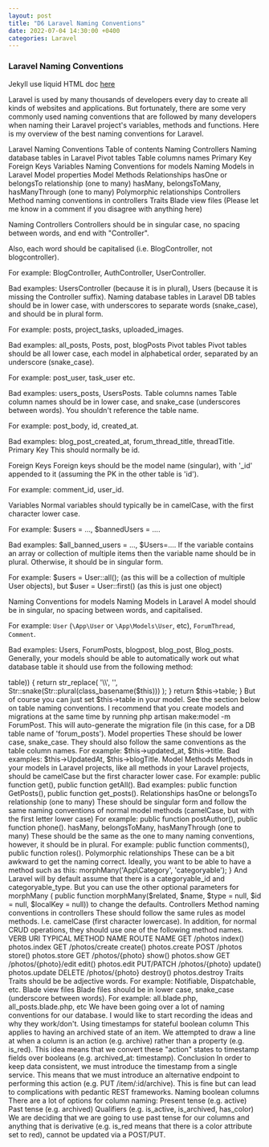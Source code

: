 ```yaml
---
layout: post
title: "D6 Laravel Naming Conventions"
date: 2022-07-04 14:30:00 +0400
categories: Laravel
---
```


### Laravel Naming Conventions



Jekyll use liquid HTML doc [here]( https://shopify.github.io/liquid/)

Laravel is used by many thousands of developers every day to create all kinds of websites and applications. But fortunately, there are some very commonly used naming conventions that are followed by many developers when naming their Laravel project's variables, methods and functions. Here is my overview of the best naming conventions for Laravel.

Laravel Naming Conventions Table of contents
Naming Controllers
Naming database tables in Laravel
Pivot tables
Table columns names
Primary Key
Foreign Keys
Variables
Naming Conventions for models
Naming Models in Laravel
Model properties
Model Methods
Relationships
hasOne or belongsTo relationship (one to many)
hasMany, belongsToMany, hasManyThrough (one to many)
Polymorphic relationships
Controllers
Method naming conventions in controllers
Traits
Blade view files
(Please let me know in a comment if you disagree with anything here)

Naming Controllers
Controllers should be in singular case, no spacing between words, and end with "Controller".

Also, each word should be capitalised (i.e. BlogController, not blogcontroller).

For example: BlogController, AuthController, UserController.

Bad examples: UsersController (because it is in plural), Users (because it is missing the Controller suffix).
Naming database tables in Laravel
DB tables should be in lower case, with underscores to separate words (snake_case), and should be in plural form.

For example: posts, project_tasks, uploaded_images.

Bad examples: all_posts, Posts, post, blogPosts
Pivot tables
Pivot tables should be all lower case, each model in alphabetical order, separated by an underscore (snake_case).

For example: post_user, task_user etc.

Bad examples: users_posts, UsersPosts.
Table columns names
Table column names should be in lower case, and snake_case (underscores between words). You shouldn't reference the table name.

For example: post_body, id, created_at.

Bad examples: blog_post_created_at, forum_thread_title, threadTitle.
Primary Key
This should normally be id.

Foreign Keys
Foreign keys should be the model name (singular), with '_id' appended to it (assuming the PK in the other table is 'id').

For example: comment_id, user_id.

Variables
Normal variables should typically be in camelCase, with the first character lower case.

For example: $users = ..., $bannedUsers = ....

Bad examples: $all_banned_users = ..., $Users=....
If the variable contains an array or collection of multiple items then the variable name should be in plural. Otherwise, it should be in singular form.

For example: $users = User::all(); (as this will be a collection of multiple User objects), but $user = User::first() (as this is just one object)

Naming Conventions for models
Naming Models in Laravel
A model should be in singular, no spacing between words, and capitalised.

For example: `User` (`\App\User` or `\App\Models\User`, etc), `ForumThread`, `Comment`.

Bad examples: Users, ForumPosts, blogpost, blog_post, Blog_posts.
Generally, your models should be able to automatically work out what database table it should use from the following method:

<?php
    /**
     * Get the table associated with the model.
     *
     * @return string
     */
    public function getTable()
    {
        if (! isset($this->table)) {
            return str_replace(
                '\\', '', Str::snake(Str::plural(class_basename($this)))
            );
        }
        return $this->table;
    }
But of course you can just set $this->table in your model. See the section below on table naming conventions.

I recommend that you create models and migrations at the same time by running php artisan make:model -m ForumPost. This will auto-generate the migration file (in this case, for a DB table name of 'forum_posts').

Model properties
These should be lower case, snake_case. They should also follow the same conventions as the table column names.

For example: $this->updated_at, $this->title.

Bad examples: $this->UpdatedAt, $this->blogTitle.
Model Methods
Methods in your models in Laravel projects, like all methods in your Laravel projects, should be camelCase but the first character lower case.

For example: public function get(), public function getAll().

Bad examples: public function GetPosts(), public function get_posts().
Relationships
hasOne or belongsTo relationship (one to many)
These should be singular form and follow the same naming conventions of normal model methods (camelCase, but with the first letter lower case)

For example: public function postAuthor(), public function phone().

hasMany, belongsToMany, hasManyThrough (one to many)
These should be the same as the one to many naming conventions, however, it should be in plural.

For example: public function comments(), public function roles().

Polymorphic relationships
These can be a bit awkward to get the naming correct.

Ideally, you want to be able to have a method such as this:

<?php
public function category()
{
    return $this->morphMany('App\Category', 'categoryable');
}
And Laravel will by default assume that there is a categoryable_id and categoryable_type.

But you can use the other optional parameters for morphMany ( public function morphMany($related, $name, $type = null, $id = null, $localKey = null)) to change the defaults.

Controllers
Method naming conventions in controllers
These should follow the same rules as model methods. I.e. camelCase (first character lowercase).

In addition, for normal CRUD operations, they should use one of the following method names.

VERB	URI	TYPICAL METHOD NAME	ROUTE NAME
GET	/photos	index()	photos.index
GET	/photos/create	create()	photos.create
POST	/photos	store()	photos.store
GET	/photos/{photo}	show()	photos.show
GET	/photos/{photo}/edit	edit()	photos.edit
PUT/PATCH	/photos/{photo}	update()	photos.update
DELETE	/photos/{photo}	destroy()	photos.destroy
Traits
Traits should be be adjective words.

For example: Notifiable, Dispatchable, etc.
Blade view files
Blade files should be in lower case, snake_case (underscore between words).

For example: all.blade.php, all_posts.blade.php, etc



We have been going over a lot of naming conventions for our database. I would like to start recording the ideas and why they work/don't.

Using timestamps for stateful boolean column
This applies to having an archived state of an item. We attempted to draw a line at when a column is an action (e.g. archive) rather than a property (e.g. is_red). This idea means that we convert these "action" states to timestamp fields over booleans (e.g. archived_at: timestamp).

Conclusion
In order to keep data consistent, we must introduce the timestamp from a single service. This means that we must introduce an alternative endpoint to performing this action (e.g. PUT /item/:id/archive). This is fine but can lead to complications with pedantic REST frameworks.

Naming boolean columns
There are a lot of options for column naming:

Present tense (e.g. active)
Past tense (e.g. archived)
Qualifiers (e.g. is_active, is_archived, has_color)
We are deciding that we are going to use past tense for our columns and anything that is derivative (e.g. is_red means that there is a color attribute set to red), cannot be updated via a POST/PUT.


<script src="https://utteranc.es/client.js"
repo="sosaheri/sosaheri"
issue-term="pathname"
theme="github-light"
crossorigin="anonymous"
async>
</script>